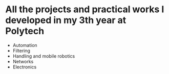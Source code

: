 # All the projects and practical works I developed in my 3th year at Polytech

- Automation
- Filtering
- Handling and mobile robotics
- Networks
- Electronics
